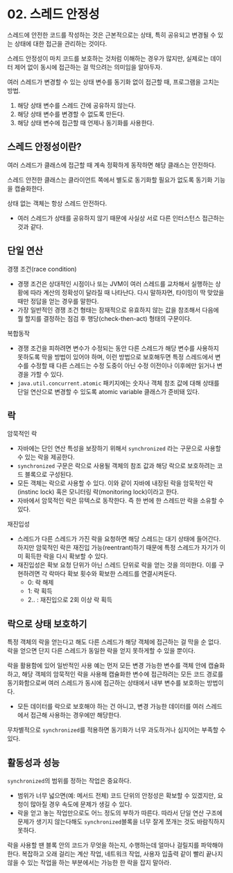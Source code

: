 # 02. 스레드 안정성
스레드에 안전한 코드를 작성하는 것은 근본적으로는 상태, 특히 공유되고 변경될 수 있는 상태에 대한 접근을 관리하는 것이다. 

스레드 안정성이 마치 코드를 보호하는 것처럼 이해하는 경우가 많지만, 실제로는 데이터 제어 없이 동시에 접근하는 걸 막으려는 의미임을 알아두자. 

여러 스레드가 변경할 수 있는 상태 변수를 동기화 없이 접근할 때, 프로그램을 고치는 방법. 
1. 해당 상태 변수를 스레드 간에 공유하지 않는다. 
2. 해당 상태 변수를 변경할 수 없도록 만든다. 
3. 해당 상태 변수에 접근할 때 언제나 동기화를 사용한다. 

## 스레드 안정성이란?
여러 스레드가 클래스에 접근할 때 계속 정확하게 동작하면 해당 클래스는 안전하다. 

스레드 안전한 클래스는 클라이언트 쪽에서 별도로 동기화할 필요가 없도록 동기화 기능을 캡슐화한다. 

상태 없는 객체는 항상 스레드 안전하다. 
- 여러 스레드가 상태를 공유하지 않기 때문에 사실상 서로 다른 인터스턴스 접근하는 것과 같다. 

## 단일 연산
경쟁 조건(race condition)
- 경쟁 조건은 상대적인 시점이나 또는 JVM이 여러 스레드를 교차해서 실행하는 상황에 따라 계산의 정확성이 달라질 때 나타난다. 다시 말하자면, 타이밍이 딱 맞았을 때만 정답을 얻는 경우를 말한다. 
- 가장 일반적인 경쟁 조건 형태는 잠재적으로 유효하지 않는 값을 참조해서 다음에 뭘 할지를 결정하는 점검 후 행당(check-then-act) 형태의 구문이다. 

복합동작
- 경쟁 조건을 피하려면 변수가 수정되는 동안 다른 스레드가 해당 변수를 사용하지 못하도록 막을 방법이 있어야 하며, 이런 방법으로 보호해두면 특정 스레드에서 변수를 수정할 때 다른 스레드는 수정 도중이 아닌 수정 이전이나 이후에만 읽거나 변경을 가할 수 있다. 
- `java.util.concurrent.atomic` 패키지에는 숫자나 객체 참조 값에 대해 상태를 단일 연산으로 변경할 수 있도록 atomic variable 클래스가 준비돼 있다. 

## 락
암묵적인 락
- 자바에는 단인 연산 특성을 보장하기 위해서 `synchronized` 라는 구문으로 사용할 수 있는 락을 제공한다. 
- `synchronized` 구문은 락으로 사용될 객체의 참조 값과 해당 락으로 보호하려는 코드 블록으로 구성된다. 
- 모든 객체는 락으로 사용할 수 있다. 이와 같이 자바에 내장된 락을 암묵적인 락(instinc lock) 혹은 모니터링 락(monitoring lock)이라고 한다. 
- 자바에서 암묵적인 락은 뮤텍스로 동작한다. 즉 한 번에 한 스레드만 락을 소유할 수 있다. 

재진입성
- 스레드가 다른 스레드가 가진 락을 요청하면 해당 스레드는 대기 상태에 들어간다. 하지만 암묵적인 락은 재진입 가능(reentrant)하기 때문에 특정 스레드가 자기가 이미 획득한 락을 다시 확보할 수 있다. 
- 재진입성은 확보 요청 단위가 아닌 스레드 단위로 락을 얻는 것을 의미한다. 이를 구현하려면 각 락마다 확보 횟수와 확보한 스레드를 연결시켜둔다. 
   - 0: 락 해제
   - 1: 락 획득
   - 2.. : 재진입으로 2회 이상 락 획득

## 락으로 상태 보호하기
특정 객체의 락을 얻는다고 해도 다른 스레드가 해당 객체에 접근하는 걸 막을 순 없다. 락을 얻으면 단지 다른 스레드가 동일한 락을 얻지 못하게할 수 있을 뿐이다. 

락을 활용함에 있어 일반적인 사용 예는 먼저 모든 변경 가능한 변수를 객체 안에 캡슐화하고, 해당 객체의 암묵적인 락을 사용해 캡슐화한 변수에 접근하려는 모든 코드 경로를 동기화함으로써 여러 스레드가 동시에 접근하는 상태에서 내부 변수를 보호하는 방법이다. 
- 모든 데이터를 락으로 보호해야 하는 건 아니고, 변경 가능한 데이터를 여러 스레드에서 접근해 사용하는 경우에만 해당한다.

무차별적으로 `synchronized`를 적용하면 동기화가 너무 과도하거나 심지어는 부족할 수 있다. 

## 활동성과 성능
`synchronized`의 범위를 정하는 작업은 중요하다. 
- 범위가 너무 넓으면(예: 메서드 전체) 코드 단위의 안정성은 확보할 수 있겠지만, 요청이 많아질 경우 속도에 문제가 생길 수 있다. 
- 락을 얻고 놓는 작업만으로도 어느 정도의 부하가 따른다. 따라서 단일 연산 구조에 문제가 생기지 않는다해도 `synchronized`블록을 너무 잘게 쪼개는 것도 바람직하지 못하다. 

락을 사용할 땐 블록 안의 코드가 무엇을 하는지, 수행하는데 얼마나 걸릴지를 파악해야 한다. 복잡하고 오래 걸리는 계산 작업, 네트워크 작업, 사용자 입출력 같이 빨리 끝나지 않을 수 있는 작업을 하는 부분에서는 가능한 한 락을 잡지 말아라. 